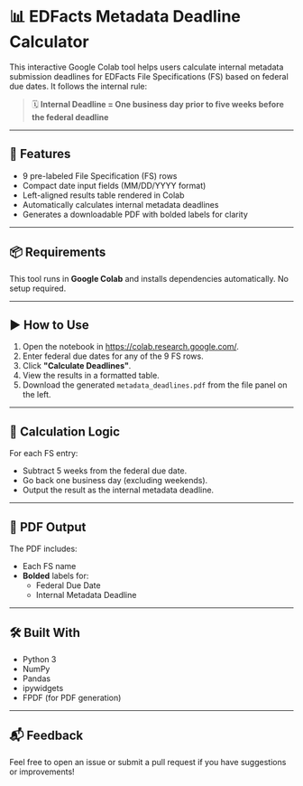 # 📊 EDFacts Metadata Deadline Calculator

This interactive Google Colab tool helps users calculate internal metadata submission deadlines for EDFacts File Specifications (FS) based on federal due dates. It follows the internal rule:

> 🗓️ **Internal Deadline = One business day prior to five weeks before the federal deadline**

---

## 🚀 Features

- 9 pre-labeled File Specification (FS) rows
- Compact date input fields (MM/DD/YYYY format)
- Left-aligned results table rendered in Colab
- Automatically calculates internal metadata deadlines
- Generates a downloadable PDF with bolded labels for clarity

---

## 📦 Requirements

This tool runs in **Google Colab** and installs dependencies automatically. No setup required.

---

## ▶️ How to Use

1. Open the notebook in https://colab.research.google.com/.
2. Enter federal due dates for any of the 9 FS rows.
3. Click **"Calculate Deadlines"**.
4. View the results in a formatted table.
5. Download the generated `metadata_deadlines.pdf` from the file panel on the left.

---

## 🧮 Calculation Logic

For each FS entry:
- Subtract 5 weeks from the federal due date.
- Go back one business day (excluding weekends).
- Output the result as the internal metadata deadline.

---

## 📄 PDF Output

The PDF includes:
- Each FS name
- **Bolded** labels for:
  - Federal Due Date
  - Internal Metadata Deadline

---

## 🛠️ Built With

- Python 3
- NumPy
- Pandas
- ipywidgets
- FPDF (for PDF generation)

---

## 📬 Feedback

Feel free to open an issue or submit a pull request if you have suggestions or improvements!
